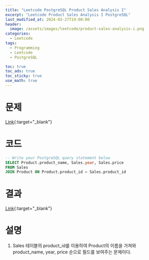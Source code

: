 ```yaml
---
title: "Leetcode PostgreSQL Product Sales Analysis I"
excerpt: "Leetcode Product Sales Analysis I PostgreSQL"
last_modified_at: 2024-03-27T19:00:00
header:
  image: /assets/images/leetcode/product-sales-analysis-i.png
categories:
  - Leetcode
tags:
  - Programming
  - Leetcode
  - PostgreSQL

toc: true
toc_ads: true
toc_sticky: true
use_math: true
---
```

# 문제
[Link](https://leetcode.com/problems/product-sales-analysis-i/){:target="_blank"}

# 코드
```sql
-- Write your PostgreSQL query statement below
SELECT Product.product_name, Sales.year, Sales.price
FROM Sales
JOIN Product ON Product.product_id = Sales.product_id
```

# 결과
[Link](https://leetcode.com/problems/product-sales-analysis-i/submissions/1215290878/){:target="_blank"}

# 설명
1. Sales 테이블의 product_id를 이용하여 Product의 이름을 가져와 product_name, year, price 순으로 필드를 보여주는 문제이다.
